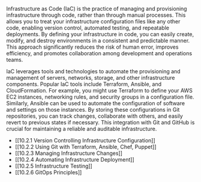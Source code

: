 Infrastructure as Code (IaC) is the practice of managing and provisioning infrastructure through code, rather than through manual processes. This allows you to treat your infrastructure configuration files like any other code, enabling version control, automated testing, and repeatable deployments. By defining your infrastructure in code, you can easily create, modify, and destroy environments in a consistent and predictable manner. This approach significantly reduces the risk of human error, improves efficiency, and promotes collaboration among development and operations teams.

IaC leverages tools and technologies to automate the provisioning and management of servers, networks, storage, and other infrastructure components. Popular IaC tools include Terraform, Ansible, and CloudFormation. For example, you might use Terraform to define your AWS EC2 instances, networking rules, and security groups in a configuration file. Similarly, Ansible can be used to automate the configuration of software and settings on those instances. By storing these configurations in Git repositories, you can track changes, collaborate with others, and easily revert to previous states if necessary. This integration with Git and GitHub is crucial for maintaining a reliable and auditable infrastructure.

- [[10.2.1 Version Controlling Infrastructure Configuration]]
- [[10.2.2 Using Git with Terraform, Ansible, Chef, Puppet]]
- [[10.2.3 Managing Infrastructure Changes]]
- [[10.2.4 Automating Infrastructure Deployment]]
- [[10.2.5 Infrastructure Testing]]
- [[10.2.6 GitOps Principles]]
